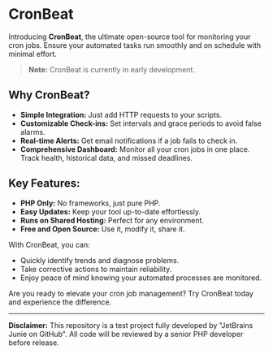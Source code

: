 # CronBeat

Introducing **CronBeat**, the ultimate open-source tool for monitoring your cron jobs. Ensure your automated tasks run smoothly and on schedule with minimal effort.

> **Note:** CronBeat is currently in early development.

## Why CronBeat?
- **Simple Integration:** Just add HTTP requests to your scripts.
- **Customizable Check-ins:** Set intervals and grace periods to avoid false alarms.
- **Real-time Alerts:** Get email notifications if a job fails to check in.
- **Comprehensive Dashboard:** Monitor all your cron jobs in one place. Track health, historical data, and missed deadlines.

## Key Features:
- **PHP Only:** No frameworks, just pure PHP.
- **Easy Updates:** Keep your tool up-to-date effortlessly.
- **Runs on Shared Hosting:** Perfect for any environment.
- **Free and Open Source:** Use it, modify it, share it.

With CronBeat, you can:
- Quickly identify trends and diagnose problems.
- Take corrective actions to maintain reliability.
- Enjoy peace of mind knowing your automated processes are monitored.

Are you ready to elevate your cron job management? Try CronBeat today and experience the difference.

---

**Disclaimer:** This repository is a test project fully developed by "JetBrains Junie on GitHub". All code will be reviewed by a senior PHP developer before release.
